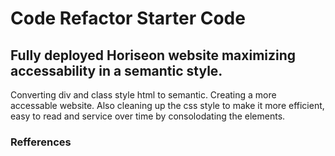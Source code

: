 # Code Refactor Starter Code


## Fully deployed Horiseon website maximizing accessability in a semantic style.

Converting div and class style html to semantic. Creating a more accessable website. Also cleaning up the css style to make it more efficient, easy to read and service over time by consolodating the elements.


### Refferences 
<img src href= .\assets\css\images\challenge-1-screenshot.png >
<url https://github.com/johndean3326/Octo-challenge>